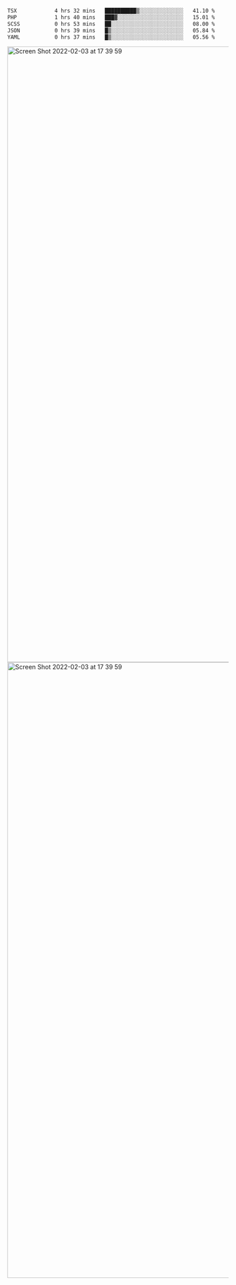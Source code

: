 <!--START_SECTION:waka-->

```txt
TSX            4 hrs 32 mins   ██████████▒░░░░░░░░░░░░░░   41.10 %
PHP            1 hrs 40 mins   ███▓░░░░░░░░░░░░░░░░░░░░░   15.01 %
SCSS           0 hrs 53 mins   ██░░░░░░░░░░░░░░░░░░░░░░░   08.00 %
JSON           0 hrs 39 mins   █▒░░░░░░░░░░░░░░░░░░░░░░░   05.84 %
YAML           0 hrs 37 mins   █▒░░░░░░░░░░░░░░░░░░░░░░░   05.56 %
```

<!--END_SECTION:waka-->

<img width="1400" alt="Screen Shot 2022-02-03 at 17 39 59" src="https://user-images.githubusercontent.com/45716542/152387304-f2b60485-53a6-4f4b-a818-5cefb1b0c0ae.png">
<img width="1400" alt="Screen Shot 2022-02-03 at 17 39 59" src="https://user-images.githubusercontent.com/45716542/152387273-ea5cdf21-2a45-44da-8bef-00c1763b1d42.png">
